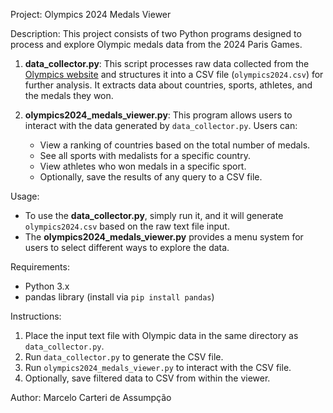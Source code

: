 Project: Olympics 2024 Medals Viewer

Description:
This project consists of two Python programs designed to process and explore Olympic medals data from the 2024 Paris Games.

1. **data_collector.py**:
   This script processes raw data collected from the [Olympics website](https://olympics.com/en/paris-2024/medals) and structures it into a CSV file (`olympics2024.csv`) for further analysis. It extracts data about countries, sports, athletes, and the medals they won.

2. **olympics2024_medals_viewer.py**:
   This program allows users to interact with the data generated by `data_collector.py`. Users can:
   - View a ranking of countries based on the total number of medals.
   - See all sports with medalists for a specific country.
   - View athletes who won medals in a specific sport.
   - Optionally, save the results of any query to a CSV file.

Usage:
- To use the **data_collector.py**, simply run it, and it will generate `olympics2024.csv` based on the raw text file input.
- The **olympics2024_medals_viewer.py** provides a menu system for users to select different ways to explore the data.

Requirements:
- Python 3.x
- pandas library (install via `pip install pandas`)

Instructions:
1. Place the input text file with Olympic data in the same directory as `data_collector.py`.
2. Run `data_collector.py` to generate the CSV file.
3. Run `olympics2024_medals_viewer.py` to interact with the CSV file.
4. Optionally, save filtered data to CSV from within the viewer.

Author: Marcelo Carteri de Assumpção
